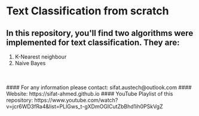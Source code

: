 # Text Classification from scratch
## In this repository, you'll find two algorithms were implemented for text classification. They are:
1. K-Nearest neighbour
2. Naive Bayes
<br>
<br>
#### For any information please contact: sifat.austech@outlook.com
#### Website: https://sifat-ahmed.github.io
#### YouTube Playlist of this repository: https://www.youtube.com/watch?v=jcr6WD3fRa4&list=PLlGws_t-gXDmOGICutZbBhd1ih0PSkVgZ
